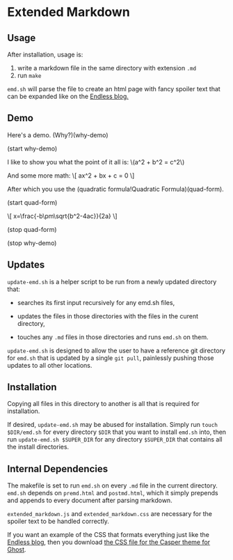 
# Extended Markdown

## Usage

After installation, usage is:

1. write a markdown file in the same directory with extension `.md`
1. run `make`

`emd.sh` will parse the file to create an html page
with fancy spoiler text that can be expanded like on
the [Endless blog.](https://endless.ersoft.org)

## Demo

Here's a demo. (Why?)(why-demo)

(start why-demo)

I like to show you what the point of it all is:
\\(a^2 + b^2 = c^2\\)

And some more math:
\\[
ax^2 + bx + c = 0
\\]

After which you use the (quadratic formula!Quadratic Formula)(quad-form).

(start quad-form)

\\[
x=\frac{-b\pm\sqrt{b^2-4ac}}{2a}
\\]

(stop quad-form)

(stop why-demo)

## Updates

`update-emd.sh` is a helper script to be run from a newly updated directory that:

* searches its first input recursively for any emd.sh files,

* updates the files in those directories with the files in the curent directory,

* touches any `.md` files in those directories and runs `emd.sh` on them.

`update-emd.sh` is designed to allow the user to have a reference git directory
for `emd.sh` that is updated by a single `git pull`,
painlessly pushing those updates to all other locations.

## Installation

Copying all files in this directory to another is all that is required
for installation.

If desired, `update-emd.sh` may be abused for installation.
Simply run `touch $DIR/emd.sh` for every directory `$DIR` that you want
to install `emd.sh` into, then run `update-emd.sh $SUPER_DIR` for any
directory `$SUPER_DIR` that contains all the install directories.

## Internal Dependencies

The makefile is set to run `emd.sh` on every `.md` file
in the current directory.
`emd.sh` depends on `premd.html` and `postmd.html`,
which it simply prepends and appends to every document after parsing markdown.

`extended_markdown.js` and `extended_markdown.css` are necessary
for the spoiler text to be handled correctly.

If you want an example of the CSS that formats everything just like
the [Endless blog](https://endless.ersoft.org/),
then you download [the CSS file for the Casper theme for Ghost](https://github.com/TryGhost/Casper/blob/master/assets/css/screen.css).

